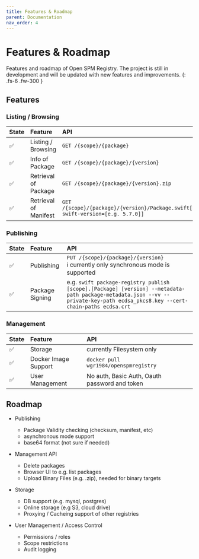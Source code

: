 ```yaml
---
title: Features & Roadmap
parent: Documentation
nav_order: 4
---
```


# Features & Roadmap
Features and roadmap of Open SPM Registry. The project is still in development and will be updated with new features and improvements.
{: .fs-6 .fw-300 }

## Features
### Listing / Browsing

| State | Feature               | API                                                                           |
|:------|:----------------------|:------------------------------------------------------------------------------|
| ✅     | Listing / Browsing    | `GET /{scope}/{package}`                                                      |
| ✅     | Info of Package       | `GET /{scope}/{package}/{version}`                                            |
| ✅     | Retrieval of Package  | `GET /{scope}/{package}/{version}.zip`                                        |
| ✅     | Retrieval of Manifest | `GET /{scope}/{package}/{version}/Package.swift[?swift-version=[e.g. 5.7.0]]` |

### Publishing

| State | Feature         | API                                                                                                                                                                          |
|:------|:----------------|:-----------------------------------------------------------------------------------------------------------------------------------------------------------------------------|
| ✅     | Publishing      | `PUT /{scope}/{package}/{version}`<br/>ℹ️ currently only synchronous mode is supported                                                                                       |
| ✅     | Package Signing | e.g. `swift package-registry publish [scope].[Package] [version] --metadata-path package-metadata.json --vv --private-key-path ecdsa_pkcs8.key --cert-chain-paths ecdsa.crt` |

### Management

| State | Feature              | API                                           |
|:------|:---------------------|:----------------------------------------------|
| ✅     | Storage              | currently Filesystem only                     |
| ✅     | Docker Image Support | `docker pull wgr1984/openspmregistry`         |
| ✅     | User Management      | No auth, Basic Auth, Oauth password and token |

## Roadmap

- Publishing
    - Package Validity checking (checksum, manifest, etc)
    - asynchronous mode support
    - base64 format (not sure if needed)
- Management API
    - Delete packages
    - Browser UI to e.g. list packages
    - Upload Binary Files (e.g. .zip), needed for binary targets
- Storage
    - DB support (e.g. mysql, postgres)
    - Online storage (e.g S3, cloud drive)
    - Proxying / Cacheing support of other registries

- User Management / Access Control
    - Permissions / roles
    - Scope restrictions
    - Audit logging
